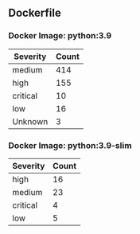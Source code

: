 ## Dockerfile

### Docker Image: python:3.9
| Severity | Count |
|----------|-------|
| medium | 414 |
| high | 155 |
| critical | 10 |
| low | 16 |
| Unknown | 3 |

### Docker Image: python:3.9-slim
| Severity | Count |
|----------|-------|
| high | 16 |
| medium | 23 |
| critical | 4 |
| low | 5 |